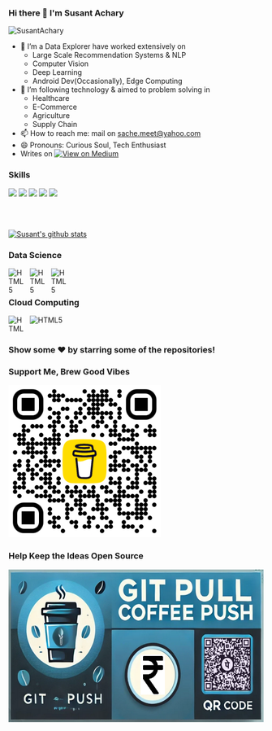 ### Hi there 👋 I'm Susant Achary
<p align="left"> <img src="https://komarev.com/ghpvc/?username=SSusantAchary&label=Views&color=blue&style=plastic" alt="SusantAchary" /> </p>

- 🔭 I’m a Data Explorer have worked extensively on </br>
  * Large Scale Recommendation Systems & NLP
  * Computer Vision
  * Deep Learning
  * Android Dev(Occasionally), Edge Computing
- 🌱 I’m following technology & aimed to problem solving in </br>
  * Healthcare
  * E-Commerce
  * Agriculture
  * Supply Chain 
- 📫 How to reach me: mail on sache.meet@yahoo.com</br>
- 😄 Pronouns: Curious Soul, Tech Enthusiast </br>
- Writes on [![View on Medium](https://img.shields.io/badge/Medium-red?logo=medium)](https://medium.com/@acharysusant/)</br>

### Skills
![](https://img.shields.io/badge/Code-Python-informational?style=flat&logo=python&logoColor=white&color=2CD4A7)
![](https://img.shields.io/badge/Database-PostgreSQL-informational?style=flat&logo=postgresql&logoColor=white&color=2CD4A7)
![](https://img.shields.io/badge/Editor-VS-Code-informational?style=flat&logo=vscode&logoColor=white&color=2CD4A7)
![](https://img.shields.io/badge/Shell-Bash-informational?style=flat&logo=bash&logoColor=white&color=2CD4A7)
![](https://img.shields.io/badge/DeepLearning-Keras-informational?style=flat&logo=pytorch&logoColor=white&color=2CD4A7)

<br/>
<br/>

[![Susant's github stats](https://github-readme-stats.vercel.app/api?username=ssusantachary&count_private=true&include_all_commits=true&theme=radical)](https://google.com)

### **Data Science**

<img align="left" alt="HTML5" width="32px" style="margin-right:10px" style="width: 32px; height: 32px" src="https://img.icons8.com/color/32/000000/numpy.png"/>
<img align="left" alt="HTML5" width="32px" style="margin-right:10px" style="width: 32px; height: 32px" src="https://upload.wikimedia.org/wikipedia/commons/0/05/Scikit_learn_logo_small.svg"/>
<img align="left" alt="HTML5" width="32px" style="margin-right:10px" style="width: 32px; height: 32px" src="https://upload.wikimedia.org/wikipedia/commons/8/84/Matplotlib_icon.svg"/>

<br/>
<br/>

### **Cloud Computing**
<img align="left" alt="HTML5" style="width: 32px; height: 32px; background-color:white; margin-right:10px" src="https://img.icons8.com/color/32/000000/amazon-web-services.png"/>
<img align="left" alt="HTML5" style="margin-right:10px" style="width: 32px; height: 32px" src="https://img.icons8.com/fluency/32/000000/azure-1.png"/>

<br/>
<br/>

[website]: https://medium.com/@acharysusant  
[linkedin]: https://www.linkedin.com/in/s-susant-achary-4793a847/

### Show some ❤️ by starring some of the repositories!

### Support Me, Brew Good Vibes
<a href="https://buymeacoffee.com/susant4learning"><img src="https://github.com/SSusantAchary/ssusantachary/blob/main/bmc_qr.png" width="300" /></a>

### Help Keep the Ideas Open Source 
<p align="left">
  <img src="https://github.com/SSusantAchary/ssusantachary/blob/main/CPay_banner.png" width="600" height="300" alt="Open Source Code Support" />
</p>
